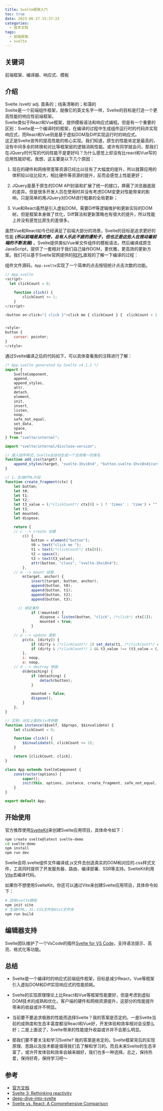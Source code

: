```yaml
---
title: Svelte框架入门
toc: true
date: 2023-06-27 15:37:23
categories:
  - 技术文档
tags:
  - 前端框架
  - svelte
---
```


## 关键词

前端框架、编译器、响应式、模板

## 介绍

Svelte /svelt/ adj. 苗条的；线条清晰的；和蔼的  
Svelte是一个前端组件框架，就像它的英文名字一样，Svelte的目标是打造一个更高性能的响应性前端框架。  
Svelte类似于React和Vue框架，提供模板语法和响应式编程。但是有一个重要的区别：Svelte是一个编译时的框架，在编译的过程中生成组件运行时的代码并实现响应式，而React和Vue则是基于虚拟DOM及Diff实现运行时的响应式。  
这正是Svelte宣传的提高性能的核心实现。我们知道，原生的性能肯定是最高的，没有中间多余的转换和对比等框架层的逻辑消耗性能。或许有同学就会问，那我们在JQuery时代写的代码性能不是更好吗？为什么感觉上却没有比react和Vue写的应用性能好呢。我想，这主要是以下几个原因：  

1. 现在的硬件和网络带宽等资源已经比以往有了大幅度的提升，所以就算应用的体积较以往比较大，相比硬件等资源的提升，反而会感觉上性能更好；  
   
2. JQuery是基于原生的DOM API封装和扩展了统一的接口，屏蔽了浏览器底层的差异。但是很多开发人员在使用时并没有考虑DOM变更对性能带来的影响，只是简单的用JQuery对DOM进行粗暴的全局更新；  
   
3. Vue和React虽然是引入虚拟DOM，需要Diff等逻辑维护和更新实际的DOM树，但是框架本身做了优化，Diff算法和更新策略也有很大的提升，所以性能上并没有感觉比原生的差很多。  

虽然Vue和React如今已经满足了前端大部分的场景，Svelte的目标是追求更好的性能 ***(所以前端是真的卷，总有人乐此不疲的遭轮子，但也正是这些人在推动着前端的不断发展)*** 。Svelte提供类似Vue单文件组件的模板语法，然后编译成原生JavaScript，提供了一套相对于我们自己操作DOM，更优雅，更高效的更新方案。我们可以基于Svelte官网提供的[REPL](https://svelte.dev/repl/hello-world?version=4.1.1)直观的了解一下编译的过程：  

组件文件源码，`App.svelte`实现了一个简单的点击按钮统计点击次数的功能。  

``` javascript
// App.svelte
<script>
  let clickCount = 0;

	function click() {
		clickCount += 1;
	}
</script>

<button on:click="{ click }">click me { clickCount } {  clickCount > 1 ? 'times' : 'time' }</button>


<style>
button {
	cursor: pointer;
}
</style>
```

通过Svelte编译之后的代码如下，可以具体查看我的注释进行了解：  

``` javascript
/* App.svelte generated by Svelte v4.1.1 */
import {
	SvelteComponent,
	append,
	append_styles,
	attr,
	detach,
	element,
	init,
	insert,
	listen,
	noop,
	safe_not_equal,
	set_data,
	space,
	text
} from "svelte/internal";

import "svelte/internal/disclose-version";

// 插入组件样式，Svelte会自动生成一个全局唯一的类名
function add_css(target) {
	append_styles(target, "svelte-1hvi0n4", "button.svelte-1hvi0n4{cursor:pointer}");
}

// 1、生成HTML片段
function create_fragment(ctx) {
	let button;
	let t0;
	let t1;
	let t2;
	let t3_value = (/*clickCount*/ ctx[0] > 1 ? 'times' : 'time') + "";
	let t3;
	let mounted;
	let dispose;

	return {
    // c --> create 创建
		c() {
			button = element("button");
			t0 = text("click me ");
			t1 = text(/*clickCount*/ ctx[0]);
			t2 = space();
			t3 = text(t3_value);
			attr(button, "class", "svelte-1hvi0n4");
		},
    // m --> mount 挂载
		m(target, anchor) {
			insert(target, button, anchor);
			append(button, t0);
			append(button, t1);
			append(button, t2);
			append(button, t3);

      // 绑定事件
			if (!mounted) {
				dispose = listen(button, "click", /*click*/ ctx[1]);
				mounted = true;
			}
		},
    // p --> update 更新
		p(ctx, [dirty]) {
			if (dirty & /*clickCount*/ 1) set_data(t1, /*clickCount*/ ctx[0]);
			if (dirty & /*clickCount*/ 1 && t3_value !== (t3_value = (/*clickCount*/ ctx[0] > 1 ? 'times' : 'time') + "")) set_data(t3, t3_value);
		},
		i: noop,
		o: noop,
    // d --> destroy 销毁
		d(detaching) {
			if (detaching) {
				detach(button);
			}

			mounted = false;
			dispose();
		}
	};
}

// 实例，对应上面的ctx传参数
function instance($$self, $$props, $$invalidate) {
	let clickCount = 0;

	function click() {
		$$invalidate(0, clickCount += 1);
	}

	return [clickCount, click];
}

class App extends SvelteComponent {
	constructor(options) {
		super();
		init(this, options, instance, create_fragment, safe_not_equal, {}, add_css);
	}
}

export default App;
```

## 开始使用

官方推荐使用[SvelteKit](https://kit.svelte.dev/)来创建Svelte应用项目，具体命令如下：  

``` bash
npm create svelte@latest svelte-demo
cd svelte-demo
npm install
npm run dev
```

Svelte会将.svelte组件文件编译成.js文件去创造真实的DOM和对应的.css样式文件，工具同时提供了开发服务器、路由、编译部署、SSR等支持。SvelteKit利用[Vite](https://vitejs.dev/)去编译代码。  

如果你不想使用SvelteKit，你还可以通过Vite来创建Svelte应用项目，具体命令如下：  

``` bash
# 选择svelte模板
npm init vite
# 生成HTML，JS，CSS文件到dist文件夹
npm run build
```

## 编辑器支持

Svelte团队维护了一个VsCode的插件[Svelte for VS Code](https://marketplace.visualstudio.com/items?itemName=svelte.svelte-vscode)，支持语法提示、高亮、格式化等功能。

## 总结

- Svelte是一个编译时的响应式前端组件框架，目标是减少React，Vue等框架引入虚拟DOM和Diff实现响应式的性能损耗。  
  
- Svelte的实现原理理论上比React和Vue等框架性能要好，但是考虑到虚拟DOM技术的成熟和优化，客户端的硬件和网络资源提升，这部分的性能提升带来的收益或许不明显。  
  
- 当前要不要追求极致的性能而选择Svelte？我的答案是否定的。一是Svelte当前的成熟度和生态丰富度都没React和Vue好，开发体验和效率相对会没那么好；二是上面说了，Svelte带来的性能提升收益或许并不会那么明显。

- 那我们要不要关注和学习Svelte? 我的答案是肯定的。Svelte框架背后的实现原理、思路以及技术都是值得我们去了解和学习的。而且未来Svelte的生态丰富了，或许开发体验和效率会越来越好，我们也多一种选择。总之，保持热爱，保持好奇，保持学习吧～

## 参考

- [官方文档](https://svelte.dev/docs)
- [Svelte 3: Rethinking reactivity](https://svelte.dev/blog/svelte-3-rethinking-reactivity)
- [deep-dive-into-svelte](https://lihautan.com/deep-dive-into-svelte/)
- [Svelte vs. React: A Comprehensive Comparison](https://www.okupter.com/blog/svelte-vs-react)


